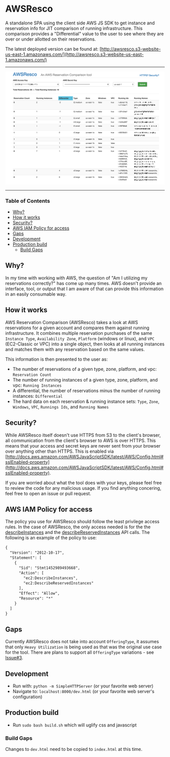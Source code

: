 # AWSResco
A standalone SPA using the client side AWS JS SDK to get instance and reservation info for JIT comparison of running infrastructure.  This comparison provides a "Differential" value to the user to see where they are over or under allotted on their reservations.

The latest deployed version can be found at: [http://awsresco.s3-website-us-east-1.amazonaws.com/](http://awsresco.s3-website-us-east-1.amazonaws.com/)

* * *

![img](readme-assets/images/pixelated_rescompare_v1.0.3.png?raw=true)

* * *

### Table of Contents
- [Why?](#why)
- [How it works](#how-it-works)
- [Security?](#security)
- [AWS IAM Policy for access](#aws-iam-policy-for-access)
- [Gaps](#gaps)
- [Development](#development)
- [Production build](#production-build)
  - [Build Gaps](#build-gaps)

## Why?
In my time with working with AWS, the question of "Am I utilizing my reservations correctly?" has come up many times.  AWS doesn't provide an interface, tool, or output that I am aware of that can provide this information in an easily consumable way.

## How it works
AWS Reservation Comparison (AWSResco) takes a look at AWS reservations for a given account and compares them against running infrastructure.  It combines multiple reservation purchases of the same `Instance Type`, `Availability Zone`, `Platform` (windows or linux), and `VPC` (EC2-Classic or VPC) into a single object, then looks at all running instances and matches them with any reservation based on the same values.

This information is then presented to the user as:
- The number of reservations of a given type, zone, platform, and vpc: `Reservation Count`
- The number of running instances of a given type, zone, platform, and vpc: `Running Instances`
- A differential, the number of reservations minus the number of running instances: `Differential`
- The hard data on each reservation & running instance sets: `Type`, `Zone`, `Windows`, `VPC`, `Runnings Ids`, and `Running Names`

## Security?
While AWSResco itself doesn't use HTTPS from S3 to the client's browser, all communication from the client's browser to AWS is over HTTPS.
This means that your access and secret keys are never sent from your browser over anything other than HTTPS.
This is enabled via [http://docs.aws.amazon.com/AWSJavaScriptSDK/latest/AWS/Config.html#sslEnabled-property](http://docs.aws.amazon.com/AWSJavaScriptSDK/latest/AWS/Config.html#sslEnabled-property).

If you are worried about what the tool does with your keys, please feel free to review the code for any malicious usage.  If you find anything concering, feel free to open an issue or pull request.

## AWS IAM Policy for access
The policy you use for AWSResco should follow the least privilege access rules.  In the case of AWSResco, the only access needed is for the the [describeInstances](http://docs.aws.amazon.com/AWSJavaScriptSDK/latest/AWS/EC2.html#describeInstances-property) and the [describeReservedInstances](http://docs.aws.amazon.com/AWSJavaScriptSDK/latest/AWS/EC2.html#describeReservedInstances-property) API calls.  The following is an example of the policy to use:

```
{
  "Version": "2012-10-17",
  "Statement": [
    {
      "Sid": "Stmt1452989493668",
      "Action": [
        "ec2:DescribeInstances",
        "ec2:DescribeReservedInstances"
      ],
      "Effect": "Allow",
      "Resource": "*"
    }
  ]
}
```

## Gaps
Currently AWSResco does not take into account `OfferingType`, it assumes that only `Heavy Utilization` is being used as that was the original use case for the tool.  There are plans to support all `OfferingType` variations - see [Issue#3](https://github.com/ckelner/AWSResco/issues/3).

## Development
- Run with: `python -m SimpleHTTPServer` (or your favorite web server)
- Navigate to: `localhost:8000/dev.html` (or your favorite web server's configuration)

## Production build
- Run `sudo bash build.sh` which will uglify css and javascript

### Build Gaps
Changes to `dev.html` need to be copied to `index.html` at this time.

